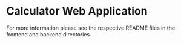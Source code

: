 # Calculator Web Application

For more information please see the respective README files in the frontend and backend directories.
